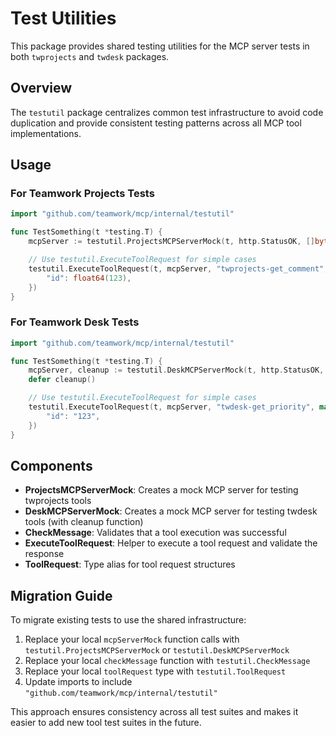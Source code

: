 # Test Utilities

This package provides shared testing utilities for the MCP server tests in both `twprojects` and `twdesk` packages.

## Overview

The `testutil` package centralizes common test infrastructure to avoid code duplication and provide consistent testing patterns across all MCP tool implementations.

## Usage

### For Teamwork Projects Tests

```go
import "github.com/teamwork/mcp/internal/testutil"

func TestSomething(t *testing.T) {
    mcpServer := testutil.ProjectsMCPServerMock(t, http.StatusOK, []byte(`{"id": 123}`))

    // Use testutil.ExecuteToolRequest for simple cases
    testutil.ExecuteToolRequest(t, mcpServer, "twprojects-get_comment", map[string]any{
        "id": float64(123),
    })
}
```

### For Teamwork Desk Tests

```go
import "github.com/teamwork/mcp/internal/testutil"

func TestSomething(t *testing.T) {
    mcpServer, cleanup := testutil.DeskMCPServerMock(t, http.StatusOK, []byte(`{"ticket_priority": {"id": 123}}`))
    defer cleanup()

    // Use testutil.ExecuteToolRequest for simple cases
    testutil.ExecuteToolRequest(t, mcpServer, "twdesk-get_priority", map[string]any{
        "id": "123",
    })
}
```

## Components

- **ProjectsMCPServerMock**: Creates a mock MCP server for testing twprojects tools
- **DeskMCPServerMock**: Creates a mock MCP server for testing twdesk tools (with cleanup function)
- **CheckMessage**: Validates that a tool execution was successful
- **ExecuteToolRequest**: Helper to execute a tool request and validate the response
- **ToolRequest**: Type alias for tool request structures

## Migration Guide

To migrate existing tests to use the shared infrastructure:

1. Replace your local `mcpServerMock` function calls with `testutil.ProjectsMCPServerMock` or `testutil.DeskMCPServerMock`
2. Replace your local `checkMessage` function with `testutil.CheckMessage`
3. Replace your local `toolRequest` type with `testutil.ToolRequest`
4. Update imports to include `"github.com/teamwork/mcp/internal/testutil"`

This approach ensures consistency across all test suites and makes it easier to add new tool test suites in the future.
